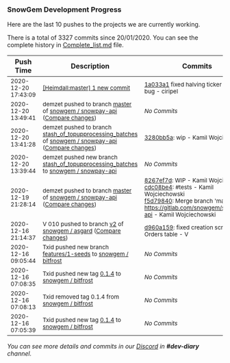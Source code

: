 
### SnowGem Development Progress

Here are the last 10 pushes to the projects we are currently working.

There is a total of 3327 commits since 20/01/2020. You can see the complete history in
 [Complete_list.md](Complete_list.md) file.

| Push Time | Description | Commits |
| --- | --- | --- |
| <sub>2020-12-20 17:43:09</sub> | <sub>[[Heimdall:master] 1 new commit](https://github.com/ciripel/Heimdall/commit/1a033a1717c8c375445e677209c127c7e6db02be)</sub> | <sub>[1a033a1](https://github.com/ciripel/Heimdall/commit/1a033a1717c8c375445e677209c127c7e6db02be) fixed halving ticker printing bug - ciripel</sub> |
| <sub>2020-12-20 13:49:41</sub> | <sub>demzet pushed to branch [master](https://gitlab.com/snowgem/snowpay-api/commits/master) of [snowgem / snowpay\-api](https://gitlab.com/snowgem/snowpay-api) ([Compare changes](https://gitlab.com/snowgem/snowpay-api/compare/f5d79840dc4d9bf1ec66e612ef57c1f1908b45bf...ea01cbdcd0faf8732e1f5f980d1654f6531facd8))</sub> | <sub>_No Commits_</sub> |
| <sub>2020-12-20 13:41:28</sub> | <sub>demzet pushed to branch [stash\_of\_topupprocessing\_batches](https://gitlab.com/snowgem/snowpay-api/commits/stash_of_topupprocessing_batches) of [snowgem / snowpay\-api](https://gitlab.com/snowgem/snowpay-api) ([Compare changes](https://gitlab.com/snowgem/snowpay-api/compare/f5d79840dc4d9bf1ec66e612ef57c1f1908b45bf...3280bb5a161b9af660f64fa09ab14676a603989d))</sub> | <sub>[3280bb5a](https://gitlab.com/snowgem/snowpay-api/-/commit/3280bb5a161b9af660f64fa09ab14676a603989d): wip - Kamil Wojciechowski</sub> |
| <sub>2020-12-20 13:39:44</sub> | <sub>demzet pushed new branch [stash\_of\_topupprocessing\_batches](https://gitlab.com/snowgem/snowpay-api/commits/stash_of_topupprocessing_batches) to [snowgem / snowpay\-api](https://gitlab.com/snowgem/snowpay-api)</sub> | <sub>_No Commits_</sub> |
| <sub>2020-12-19 21:28:14</sub> | <sub>demzet pushed to branch [master](https://gitlab.com/snowgem/snowpay-api/commits/master) of [snowgem / snowpay\-api](https://gitlab.com/snowgem/snowpay-api) ([Compare changes](https://gitlab.com/snowgem/snowpay-api/compare/ea01cbdcd0faf8732e1f5f980d1654f6531facd8...f5d79840dc4d9bf1ec66e612ef57c1f1908b45bf))</sub> | <sub>[8267ef7d](https://gitlab.com/snowgem/snowpay-api/-/commit/8267ef7d0626d0464bfb02f8772861f70c2afda6): WIP - Kamil Wojciechowski<br>[cdc08be4](https://gitlab.com/snowgem/snowpay-api/-/commit/cdc08be4ce806fded7ca603bc8859cf891fcbcfd): #tests - Kamil Wojciechowski<br>[f5d79840](https://gitlab.com/snowgem/snowpay-api/-/commit/f5d79840dc4d9bf1ec66e612ef57c1f1908b45bf): Merge branch 'master' of https://gitlab.com/snowgem/snowpay-api - Kamil Wojciechowski</sub> |
| <sub>2020-12-16 21:14:37</sub> | <sub>V 010 pushed to branch [v2](https://gitlab.com/snowgem/asgard/commits/v2) of [snowgem / asgard](https://gitlab.com/snowgem/asgard) ([Compare changes](https://gitlab.com/snowgem/asgard/compare/5857789a85ce53d10406c709f2ca6120d6ba216e...d960a159d537db04d3d2f30f480b60a22ce52bc6))</sub> | <sub>[d960a159](https://gitlab.com/snowgem/asgard/-/commit/d960a159d537db04d3d2f30f480b60a22ce52bc6): fixed creation script of Orders table - V</sub> |
| <sub>2020-12-16 09:05:44</sub> | <sub>Txid pushed new branch [features/1\-seeds](https://gitlab.com/snowgem/bitfrost/commits/features/1-seeds) to [snowgem / bitfrost](https://gitlab.com/snowgem/bitfrost)</sub> | <sub>_No Commits_</sub> |
| <sub>2020-12-16 07:08:35</sub> | <sub>Txid pushed new tag [0\.1\.4](https://gitlab.com/snowgem/bitfrost/-/tags/0.1.4) to [snowgem / bitfrost](https://gitlab.com/snowgem/bitfrost)</sub> | <sub>_No Commits_</sub> |
| <sub>2020-12-16 07:08:13</sub> | <sub>Txid removed tag 0.1.4 from [snowgem / bitfrost](https://gitlab.com/snowgem/bitfrost)</sub> | <sub>_No Commits_</sub> |
| <sub>2020-12-16 07:05:39</sub> | <sub>Txid pushed new tag [0\.1\.4](https://gitlab.com/snowgem/bitfrost/-/tags/0.1.4) to [snowgem / bitfrost](https://gitlab.com/snowgem/bitfrost)</sub> | <sub>_No Commits_</sub> |

_You can see more details and commits in our [Discord](https://discord.gg/zumGnbg) in **#dev-diary** channel._
